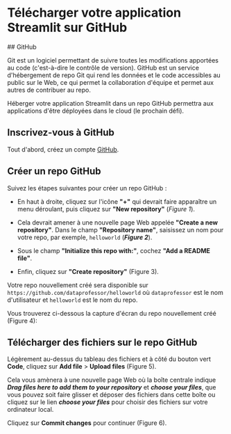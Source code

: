 # Télécharger votre application Streamlit sur GitHub

## GitHub

Git est un logiciel permettant de suivre toutes les modifications apportées au code (c'est-à-dire le contrôle de version). GitHub est un service d'hébergement de repo Git qui rend les données et le code accessibles au public sur le Web, ce qui permet la collaboration d'équipe et permet aux autres de contribuer au repo.

Héberger votre application Streamlit dans un repo GitHub permettra aux applications d'être déployées dans le cloud (le prochain défi).

## Inscrivez-vous à GitHub

Tout d'abord, créez un compte [GitHub](https://github.com/).

## Créer un repo GitHub

Suivez les étapes suivantes pour créer un repo GitHub :
- En haut à droite, cliquez sur l'icône **"+"** qui devrait faire apparaître un menu déroulant, puis cliquez sur **"New repository"** (*Figure 1*).

- Cela devrait amener à une nouvelle page Web appelée **"Create a new repository"**. Dans le champ **"Repository name"**, saisissez un nom pour votre repo, par exemple, `helloworld` (***Figure 2***).

- Sous le champ **"Initialize this repo with:"**, cochez **"Add a README file"**.

- Enfin, cliquez sur **"Create repository"** (Figure 3).

Votre repo nouvellement créé sera disponible sur `https://github.com/dataprofessor/helloworld` où `dataprofessor` est le nom d'utilisateur et `helloworld` est le nom du repo.

Vous trouverez ci-dessous la capture d'écran du repo nouvellement créé (Figure 4):

## Télécharger des fichiers sur le repo GitHub

Légèrement au-dessus du tableau des fichiers et à côté du bouton vert **Code**, cliquez sur **Add file** > **Upload files** (Figure 5).

Cela vous amènera à une nouvelle page Web où la boîte centrale indique ***Drag files here to add them to your repository*** et ***choose your files***, que vous pouvez soit faire glisser et déposer des fichiers dans cette boîte ou cliquez sur le lien ***choose your files*** pour choisir des fichiers sur votre ordinateur local.

Cliquez sur **Commit changes** pour continuer (Figure 6).